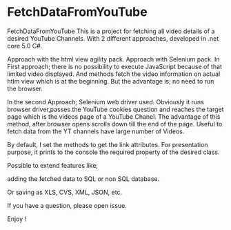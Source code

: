 # FetchDataFromYouTube
FetchDataFromYouTube
This is a project for fetching all video details of a desired YouTube Channels. With 2 different approaches, developed in .net core 5.0 C#.

Approach with the html view agility pack.
Approach with Selenium pack.
In First approach; there is no possibility to execute JavaScript because of that limited video displayed. And methods fetch the video information on actual htlm view which is at the beginning. But the advantage is; no need to run the browser.

In the second Approach; Selenium web driver used. Obviously it runs browser driver,passes the YouTube cookies question and reaches the target page which is the videos page of a YouTube Chanel. The advantage of this method, after browser opens scrolls down till the end of the page. Useful to fetch data from the YT channels have large number of Videos.

By default, I set the methods to get the link attributes. For presentation purpose, it prints to the console the required property of the desired class.

Possible to extend features like;

adding the fetched data to SQL or non SQL database.

Or saving as XLS, CVS, XML, JSON, etc.

If you have a question, please open issue.

Enjoy !
